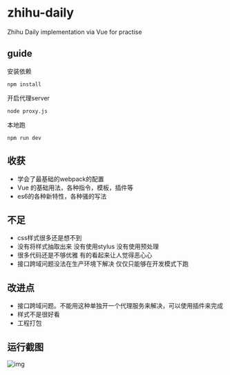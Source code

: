 # zhihu-daily
Zhihu Daily implementation via Vue for practise

## guide
安装依赖

```npm install```

开启代理server

```node proxy.js```

本地跑

```npm run dev```

## 收获
* 学会了最基础的webpack的配置
* Vue 的基础用法，各种指令，模板，插件等
* es6的各种新特性，各种骚的写法

## 不足
* css样式很多还是想不到
* 没有将样式抽取出来 没有使用stylus 没有使用预处理
* 很多代码还是不够优雅 有的看起来让人觉得恶心心
* 接口跨域问题没法在生产环境下解决 仅仅只能够在开发模式下跑

## 改进点
* 接口跨域问题。不能用这种单独开一个代理服务来解决，可以使用插件来完成
* 样式不是很好看
* 工程打包

## 运行截图
![img](./imgs/img.png)